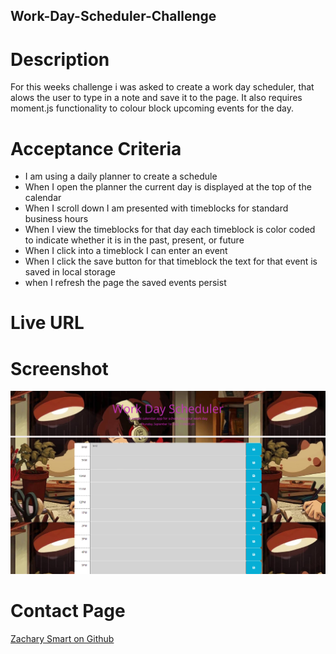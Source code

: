## Work-Day-Scheduler-Challenge
# Description #
For this weeks challenge i was asked to create a work day scheduler, that alows the user to type in a note and save it to the page.
 It also requires moment.js functionality to colour block upcoming events for the day.

# Acceptance Criteria #

* I am using a daily planner to create a schedule
* When I open the planner the current day is displayed at the top of the calendar
* When I scroll down I am presented with timeblocks for standard business hours
* When I view the timeblocks for that day each timeblock is color coded to indicate whether it is in the past, present, or future
* When I click into a timeblock I can enter an event
* When I click the save button for that timeblock the text for that event is saved in local storage
* when I refresh the page the saved events persist

# Live URL

# Screenshot
![screenshot](/assets/images/screencapture-file-C-Users-zac-c-Desktop-Work-Day-Scheduler-Challenge-assets-index-html-2022-09-01-23_06_09.png)
# Contact Page
[Zachary Smart on Github](https://github.com/Zac0088)
